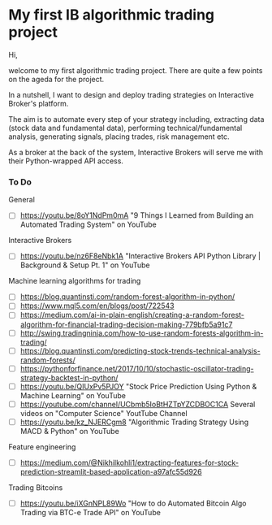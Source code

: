 # My first IB algorithmic trading project

Hi,

welcome to my first algorithmic trading project. There are quite a few points on the ageda for the project.

In a nutshell, I want to design and deploy trading strategies on Interactive Broker's platform. 

The aim is to automate every step of your strategy including, extracting data (stock data and fundamental data), performing technical/fundamental analysis, generating signals, placing trades, risk management etc. 

As a broker at the back of the system, Interactive Brokers will serve me with their Python-wrapped API access.

### To Do

General

- [ ] https://youtu.be/8oY1NdPm0mA "9 Things I Learned from Building an Automated Trading System" on YouTube

Interactive Brokers 

- [ ] https://youtu.be/nz6F8eNbk1A "Interactive Brokers API Python Library | Background & Setup Pt. 1" on YouTube

Machine learning algorithms for trading

- [ ] https://blog.quantinsti.com/random-forest-algorithm-in-python/
- [ ] https://www.mql5.com/en/blogs/post/722543
- [ ] https://medium.com/ai-in-plain-english/creating-a-random-forest-algorithm-for-financial-trading-decision-making-779bfb5a91c7
- [ ] http://swing.tradingninja.com/how-to-use-random-forests-algorithm-in-trading/
- [ ] https://blog.quantinsti.com/predicting-stock-trends-technical-analysis-random-forests/
- [ ] https://pythonforfinance.net/2017/10/10/stochastic-oscillator-trading-strategy-backtest-in-python/
- [ ] https://youtu.be/QIUxPv5PJOY "Stock Price Prediction Using Python & Machine Learning" on YouTube
- [ ] https://youtube.com/channel/UCbmb5IoBtHZTpYZCDBOC1CA Several videos on  "Computer Science" YoutTube Channel
- [ ] https://youtu.be/kz_NJERCgm8  "Algorithmic Trading Strategy Using MACD & Python" on YouTube

Feature engineering

- [ ] https://medium.com/@Nikhilkohli1/extracting-features-for-stock-prediction-streamlit-based-application-a97afc55d926

Trading Bitcoins

- [ ] https://youtu.be/iXGnNPL89Wo "How to do Automated Bitcoin Algo Trading via BTC-e Trade API" on YouTube

